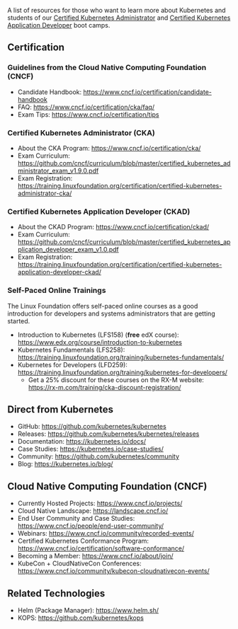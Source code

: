 A list of resources for those who want to learn more about Kubernetes and students of our [Certified Kubernetes Administrator](https://rx-m.com/training/cka-sessions/) and [Certified Kubernetes Application Developer](https://rx-m.com/training/ckad-sessions/) boot camps.


## Certification


### Guidelines from the Cloud Native Computing Foundation (CNCF)

- Candidate Handbook: https://www.cncf.io/certification/candidate-handbook
- FAQ: https://www.cncf.io/certification/cka/faq/
- Exam Tips: https://www.cncf.io/certification/tips


### Certified Kubernetes Administrator (CKA)

- About the CKA Program: https://www.cncf.io/certification/cka/
- Exam Curriculum: https://github.com/cncf/curriculum/blob/master/certified_kubernetes_administrator_exam_v1.9.0.pdf
- Exam Registration: https://training.linuxfoundation.org/certification/certified-kubernetes-administrator-cka/


### Certified Kubernetes Application Developer (CKAD)

- About the CKAD Program: https://www.cncf.io/certification/ckad/
- Exam Curriculum: https://github.com/cncf/curriculum/blob/master/certified_kubernetes_application_developer_exam_v1.0.pdf
- Exam Registration: https://training.linuxfoundation.org/certification/certified-kubernetes-application-developer-ckad/


### Self-Paced Online Trainings

The Linux Foundation offers self-paced online courses as a good introduction for developers and systems administrators that are getting started.

- Introduction to Kubernetes (LFS158) (**free** edX course): https://www.edx.org/course/introduction-to-kubernetes
- Kubernetes Fundamentals (LFS258): https://training.linuxfoundation.org/training/kubernetes-fundamentals/
- Kubernetes for Developers (LFD259): https://training.linuxfoundation.org/training/kubernetes-for-developers/
   - Get a 25% discount for these courses on the RX-M website: https://rx-m.com/training/cka-discount-registration/


## Direct from Kubernetes

- GitHub: https://github.com/kubernetes/kubernetes
- Releases: https://github.com/kubernetes/kubernetes/releases
- Documentation: https://kubernetes.io/docs/
- Case Studies: https://kubernetes.io/case-studies/
- Community: https://github.com/kubernetes/community
- Blog: https://kubernetes.io/blog/


## Cloud Native Computing Foundation (CNCF)

- Currently Hosted Projects: https://www.cncf.io/projects/
- Cloud Native Landscape: https://landscape.cncf.io/
- End User Community and Case Studies: https://www.cncf.io/people/end-user-community/
- Webinars: https://www.cncf.io/community/recorded-events/
- Certified Kubernetes Conformance Program: https://www.cncf.io/certification/software-conformance/
- Becoming a Member: https://www.cncf.io/about/join/
- KubeCon + CloudNativeCon Conferences: https://www.cncf.io/community/kubecon-cloudnativecon-events/


## Related Technologies

- Helm (Package Manager): https://www.helm.sh/
- KOPS: https://github.com/kubernetes/kops
